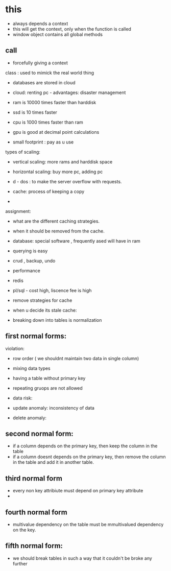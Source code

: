 # this

- always depends a context
- this will get the context, only when the function is called
- window object contains all global methods

## call

- forcefully giving a context

class : used to mimick the real world thing

- databases are stored in cloud
- cloud: renting pc - advantages: disaster management

- ram is 10000 times faster than harddisk
- ssd is 10 times faster
- cpu is 1000 times faster than ram
- gpu is good at decimal point calculations
- small footprint : pay as u use

types of scaling:

- vertical scaling: more rams and harddisk space
- horizontal scaling: buy more pc, adding pc

- d - dos : to make the server overflow with requests.
- cache: process of keeping a copy
-

assignment:

- what are the different caching strategies.
- when it should be removed from the cache.
- database: special software , frequently ased will have in ram
- querying is easy
- crud , backup, undo
- performance
- redis
- pl/sql - cost high, liscence fee is high

- remove strategies for cache
- when u decide its stale cache:
- breaking down into tables is normalization

## first normal forms:

violation:

- row order ( we shouldnt maintain two data in single column)
- mixing data types

- having a table without primary key
- repeating gruops are not allowed
- data risk:
- update anomaly: inconsistency of data
- delete anomaly:

## second normal form:

- if a column depends on the primary key, then keep the column in the table
- if a column doesnt depends on the primary key, then remove the column in the table and add it in another table.

## third normal form

- every non key attribiute must depend on primary key attribute
-

## fourth normal form

- multivalue dependency on the table must be mmultivalued dependency on the key.

## fifth normal form:

- we should break tables in such a way that it couldn't be broke any further
